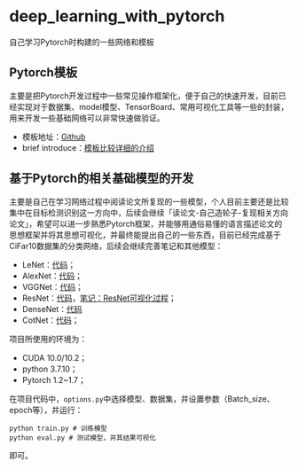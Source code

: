 # deep_learning_with_pytorch
 自己学习Pytorch时构建的一些网络和模板

## Pytorch模板
主要是把Pytorch开发过程中一些常见操作框架化，便于自己的快速开发，目前已经实现对于数据集、model模型、TensorBoard、常用可视化工具等一些的封装，用来开发一些基础网络可以非常快速做验证。
- 模板地址：[Github](https://github.com/ldylab/deep_learning_with_pytorch/tree/main/pytorch_basic_structure)
- brief introduce：[模板比较详细的介绍](https://ldylab.cc/2022/02/28/Pytorch_template/)

## 基于Pytorch的相关基础模型的开发
主要是自己在学习网络过程中阅读论文所复现的一些模型，个人目前主要还是比较集中在目标检测识别这一方向中，后续会继续「读论文-自己造轮子-复现相关方向论文」，希望可以进一步熟悉Pytorch框架，并能够用通俗易懂的语言描述论文的思想框架并将其思想可视化，并最终能提出自己的一些东西，目前已经完成基于CiFar10数据集的分类网络，后续会继续完善笔记和其他模型：
- LeNet：[代码](https://github.com/ldylab/deep_learning_with_pytorch/blob/main/pytorch_basic_structure/model/lenet5/lenet_5_model.py)；
- AlexNet：[代码](https://github.com/ldylab/deep_learning_with_pytorch/blob/main/pytorch_basic_structure/model/alexnet/alexnet_model.py)；
- VGGNet：[代码](https://github.com/ldylab/deep_learning_with_pytorch/blob/main/pytorch_basic_structure/model/vggnet/vggnet16.py)；
- ResNet：[代码](https://github.com/ldylab/deep_learning_with_pytorch/blob/main/pytorch_basic_structure/model/resnet/resnet34_model.py)，[笔记：ResNet可视化过程](https://ldylab.cc/2022/02/28/ResNet34_Visual/)；
- DenseNet：[代码](https://github.com/ldylab/deep_learning_with_pytorch/blob/main/pytorch_basic_structure/model/densenet/densenet_model.py)
- CotNet：[代码](https://github.com/ldylab/deep_learning_with_pytorch/blob/main/pytorch_basic_structure/model/cotnet/cotnet_model.py)；

项目所使用的环境为：
- CUDA 10.0/10.2；
- python 3.7.10；
- Pytorch 1.2~1.7；
  
在项目代码中，`options.py`中选择模型、数据集，并设置参数（Batch_size、epoch等），并运行：
```
python train.py # 训练模型
python eval.py # 测试模型，并其结果可视化
```
即可。
